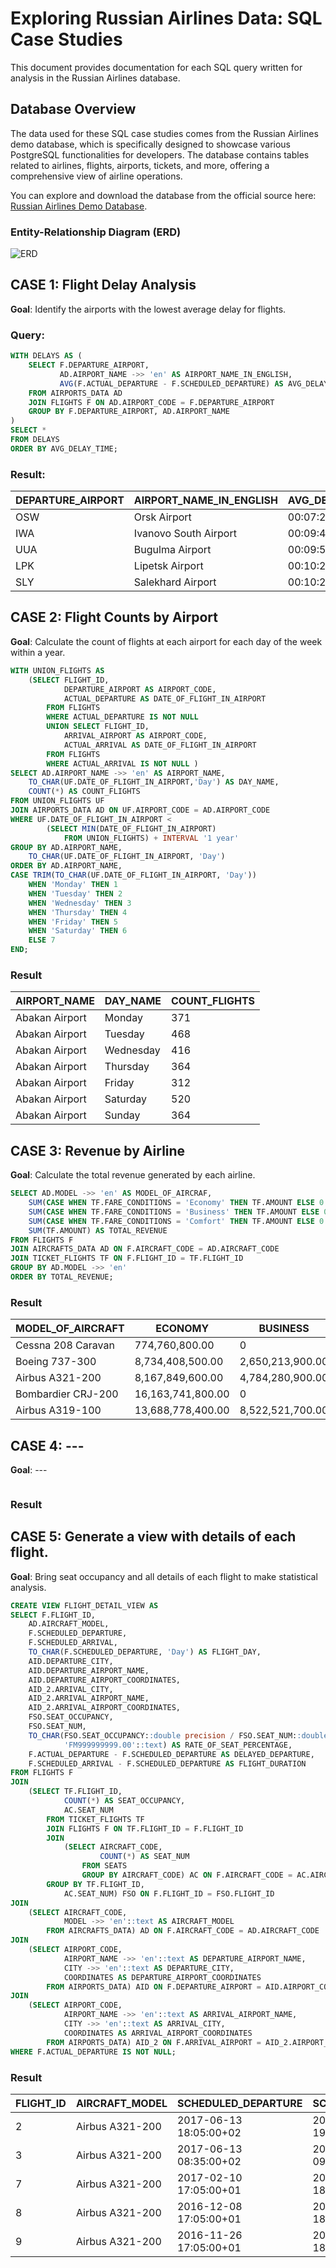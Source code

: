 # Exploring Russian Airlines Data: SQL Case Studies

This document provides documentation for each SQL query written for analysis in the Russian Airlines database.

## Database Overview

The data used for these SQL case studies comes from the Russian Airlines demo database, which is specifically designed to showcase various PostgreSQL functionalities for developers. The database contains tables related to airlines, flights, airports, tickets, and more, offering a comprehensive view of airline operations.

You can explore and download the database from the official source here: [Russian Airlines Demo Database](https://postgrespro.com/community/demodb).

### Entity-Relationship Diagram (ERD)
![ERD](../docs/Entity-Relationship-Diagram.png)


## CASE 1: Flight Delay Analysis
**Goal**: Identify the airports with the lowest average delay for flights.

### Query:
```sql
WITH DELAYS AS (
    SELECT F.DEPARTURE_AIRPORT,
           AD.AIRPORT_NAME ->> 'en' AS AIRPORT_NAME_IN_ENGLISH,
           AVG(F.ACTUAL_DEPARTURE - F.SCHEDULED_DEPARTURE) AS AVG_DELAY_TIME
    FROM AIRPORTS_DATA AD
    JOIN FLIGHTS F ON AD.AIRPORT_CODE = F.DEPARTURE_AIRPORT
    GROUP BY F.DEPARTURE_AIRPORT, AD.AIRPORT_NAME
)
SELECT *
FROM DELAYS
ORDER BY AVG_DELAY_TIME;
```

### Result:

| DEPARTURE_AIRPORT | AIRPORT_NAME_IN_ENGLISH   | AVG_DELAY_TIME     |
| ----------------- | --------------------------| -------------------|
| OSW               | Orsk Airport              | 00:07:29.282297    |
| IWA               | Ivanovo South Airport     | 00:09:45.714286    |
| UUA               | Bugulma Airport           | 00:09:54.316940    |
| LPK               | Lipetsk Airport           | 00:10:25.877863    |
| SLY               | Salekhard Airport         | 00:10:29.016393    |

## CASE 2: Flight Counts by Airport
**Goal**: Calculate the count of flights at each airport for each day of the week within a year.

```sql
WITH UNION_FLIGHTS AS
	(SELECT FLIGHT_ID,
			DEPARTURE_AIRPORT AS AIRPORT_CODE,
			ACTUAL_DEPARTURE AS DATE_OF_FLIGHT_IN_AIRPORT
		FROM FLIGHTS
		WHERE ACTUAL_DEPARTURE IS NOT NULL
		UNION SELECT FLIGHT_ID,
			ARRIVAL_AIRPORT AS AIRPORT_CODE,
			ACTUAL_ARRIVAL AS DATE_OF_FLIGHT_IN_AIRPORT
		FROM FLIGHTS
		WHERE ACTUAL_ARRIVAL IS NOT NULL )
SELECT AD.AIRPORT_NAME ->> 'en' AS AIRPORT_NAME,
	TO_CHAR(UF.DATE_OF_FLIGHT_IN_AIRPORT,'Day') AS DAY_NAME,
	COUNT(*) AS COUNT_FLIGHTS
FROM UNION_FLIGHTS UF
JOIN AIRPORTS_DATA AD ON UF.AIRPORT_CODE = AD.AIRPORT_CODE
WHERE UF.DATE_OF_FLIGHT_IN_AIRPORT <
		(SELECT MIN(DATE_OF_FLIGHT_IN_AIRPORT)
			FROM UNION_FLIGHTS) + INTERVAL '1 year'
GROUP BY AD.AIRPORT_NAME,
	TO_CHAR(UF.DATE_OF_FLIGHT_IN_AIRPORT, 'Day')
ORDER BY AD.AIRPORT_NAME,
CASE TRIM(TO_CHAR(UF.DATE_OF_FLIGHT_IN_AIRPORT, 'Day'))
	WHEN 'Monday' THEN 1
	WHEN 'Tuesday' THEN 2
	WHEN 'Wednesday' THEN 3
	WHEN 'Thursday' THEN 4
	WHEN 'Friday' THEN 5
	WHEN 'Saturday' THEN 6
	ELSE 7
END;
```
### Result

| AIRPORT_NAME     | DAY_NAME   | COUNT_FLIGHTS |
|------------------|------------|---------------|
| Abakan Airport   | Monday     | 371           |
| Abakan Airport   | Tuesday    | 468           |
| Abakan Airport   | Wednesday  | 416           |
| Abakan Airport   | Thursday   | 364           |
| Abakan Airport   | Friday     | 312           |
| Abakan Airport   | Saturday   | 520           |
| Abakan Airport   | Sunday     | 364           |

## CASE 3: Revenue by Airline 
**Goal**: Calculate the total revenue generated by each airline.

```sql
SELECT AD.MODEL ->> 'en' AS MODEL_OF_AIRCRAF,
	SUM(CASE WHEN TF.FARE_CONDITIONS = 'Economy' THEN TF.AMOUNT ELSE 0 END) AS ECONOMY,
	SUM(CASE WHEN TF.FARE_CONDITIONS = 'Business' THEN TF.AMOUNT ELSE 0 END) AS BUSINESS,
	SUM(CASE WHEN TF.FARE_CONDITIONS = 'Comfort' THEN TF.AMOUNT ELSE 0 END) AS COMFORT,
	SUM(TF.AMOUNT) AS TOTAL_REVENUE
FROM FLIGHTS F
JOIN AIRCRAFTS_DATA AD ON F.AIRCRAFT_CODE = AD.AIRCRAFT_CODE
JOIN TICKET_FLIGHTS TF ON F.FLIGHT_ID = TF.FLIGHT_ID
GROUP BY AD.MODEL ->> 'en'
ORDER BY TOTAL_REVENUE;
``` 

### Result
| MODEL_OF_AIRCRAFT  | ECONOMY           | BUSINESS         | COMFORT  | TOTAL_REVENUE    |
|--------------------|-------------------|------------------|----------|------------------|
| Cessna 208 Caravan | 774,760,800.00    | 0                | 0        | 774,760,800.00   |
| Boeing 737-300     | 8,734,408,500.00  | 2,650,213,900.00 | 0        | 11,384,622,400.00|
| Airbus A321-200    | 8,167,849,600.00  | 4,784,280,900.00 | 0        | 12,952,130,500.00|
| Bombardier CRJ-200 | 16,163,741,800.00 | 0                | 0        | 16,163,741,800.00|
| Airbus A319-100    | 13,688,778,400.00 | 8,522,521,700.00 | 0        | 22,211,300,100.00|


## CASE 4: --- 
**Goal**: ---
```sql
```
### Result


## CASE 5: Generate a view with details of each flight.
**Goal**: Bring seat occupancy and all details of each flight to make statistical analysis.

```sql
CREATE VIEW FLIGHT_DETAIL_VIEW AS
SELECT F.FLIGHT_ID,
	AD.AIRCRAFT_MODEL,
	F.SCHEDULED_DEPARTURE,
	F.SCHEDULED_ARRIVAL,
	TO_CHAR(F.SCHEDULED_DEPARTURE, 'Day') AS FLIGHT_DAY,
	AID.DEPARTURE_CITY,
	AID.DEPARTURE_AIRPORT_NAME,
	AID.DEPARTURE_AIRPORT_COORDINATES,
	AID_2.ARRIVAL_CITY,
	AID_2.ARRIVAL_AIRPORT_NAME,
	AID_2.ARRIVAL_AIRPORT_COORDINATES,
	FSO.SEAT_OCCUPANCY,
	FSO.SEAT_NUM,
	TO_CHAR(FSO.SEAT_OCCUPANCY::double precision / FSO.SEAT_NUM::double precision * 100::double precision,
			'FM999999999.00'::text) AS RATE_OF_SEAT_PERCENTAGE,
	F.ACTUAL_DEPARTURE - F.SCHEDULED_DEPARTURE AS DELAYED_DEPARTURE,
	F.SCHEDULED_ARRIVAL - F.SCHEDULED_DEPARTURE AS FLIGHT_DURATION
FROM FLIGHTS F
JOIN
	(SELECT TF.FLIGHT_ID,
			COUNT(*) AS SEAT_OCCUPANCY,
			AC.SEAT_NUM
		FROM TICKET_FLIGHTS TF
		JOIN FLIGHTS F ON TF.FLIGHT_ID = F.FLIGHT_ID
		JOIN
			(SELECT AIRCRAFT_CODE,
					COUNT(*) AS SEAT_NUM
				FROM SEATS
				GROUP BY AIRCRAFT_CODE) AC ON F.AIRCRAFT_CODE = AC.AIRCRAFT_CODE
		GROUP BY TF.FLIGHT_ID,
			AC.SEAT_NUM) FSO ON F.FLIGHT_ID = FSO.FLIGHT_ID
JOIN
	(SELECT AIRCRAFT_CODE,
			MODEL ->> 'en'::text AS AIRCRAFT_MODEL
		FROM AIRCRAFTS_DATA) AD ON F.AIRCRAFT_CODE = AD.AIRCRAFT_CODE
JOIN
	(SELECT AIRPORT_CODE,
			AIRPORT_NAME ->> 'en'::text AS DEPARTURE_AIRPORT_NAME,
			CITY ->> 'en'::text AS DEPARTURE_CITY,
			COORDINATES AS DEPARTURE_AIRPORT_COORDINATES
		FROM AIRPORTS_DATA) AID ON F.DEPARTURE_AIRPORT = AID.AIRPORT_CODE
JOIN
	(SELECT AIRPORT_CODE,
			AIRPORT_NAME ->> 'en'::text AS ARRIVAL_AIRPORT_NAME,
			CITY ->> 'en'::text AS ARRIVAL_CITY,
			COORDINATES AS ARRIVAL_AIRPORT_COORDINATES
		FROM AIRPORTS_DATA) AID_2 ON F.ARRIVAL_AIRPORT = AID_2.AIRPORT_CODE
WHERE F.ACTUAL_DEPARTURE IS NOT NULL;
```
### Result

| FLIGHT_ID | AIRCRAFT_MODEL | SCHEDULED_DEPARTURE       | SCHEDULED_ARRIVAL         | FLIGHT_DAY | DEPARTURE_CITY | DEPARTURE_AIRPORT_NAME         | DEPARTURE_AIRPORT_COORDINATES           | ARRIVAL_CITY  | ARRIVAL_AIRPORT_NAME   | ARRIVAL_AIRPORT_COORDINATES            | SEAT_OCCUPANCY | SEAT_NUM | RATE_OF_SEAT_PERCENTAGE | DELAYED_DEPARTURE | FLIGHT_DURATION |
|-----------|----------------|---------------------------|---------------------------|------------|----------------|---------------------------------|-----------------------------------------|---------------|-----------------------|-----------------------------------------|----------------|----------|------------------------|-------------------|-----------------|
| 2         | Airbus A321-200 | 2017-06-13 18:05:00+02    | 2017-06-13 19:00:00+02    | Tuesday    | Moscow         | Domodedovo International Airport | (37.90629959106445, 55.40879821777344)  | St. Petersburg | Pulkovo Airport        | (30.262500762939453, 59.80030059814453) | 94             | 170      | 55.29                  | 00:06:00          | 00:55:00        |
| 3         | Airbus A321-200 | 2017-06-13 08:35:00+02    | 2017-06-13 09:30:00+02    | Tuesday    | Moscow         | Domodedovo International Airport | (37.90629959106445, 55.40879821777344)  | St. Petersburg | Pulkovo Airport        | (30.262500762939453, 59.80030059814453) | 97             | 170      | 57.06                  | 00:03:00          | 00:55:00        |
| 7         | Airbus A321-200 | 2017-02-10 17:05:00+01    | 2017-02-10 18:00:00+01    | Friday     | Moscow         | Domodedovo International Airport | (37.90629959106445, 55.40879821777344)  | St. Petersburg | Pulkovo Airport        | (30.262500762939453, 59.80030059814453) | 101            | 170      | 59.41                  | 00:02:00          | 00:55:00        |
| 8         | Airbus A321-200 | 2016-12-08 17:05:00+01    | 2016-12-08 18:00:00+01    | Thursday   | Moscow         | Domodedovo International Airport | (37.90629959106445, 55.40879821777344)  | St. Petersburg | Pulkovo Airport        | (30.262500762939453, 59.80030059814453) | 94             | 170      | 55.29                  | 00:05:00          | 00:55:00        |
| 9         | Airbus A321-200 | 2016-11-26 17:05:00+01    | 2016-11-26 18:00:00+01    | Saturday   | Moscow         | Domodedovo International Airport | (37.90629959106445, 55.40879821777344)  | St. Petersburg | Pulkovo Airport        | (30.262500762939453, 59.80030059814453) | 116            | 170      | 68.24                  | 00:04:00          | 00:55:00        |
